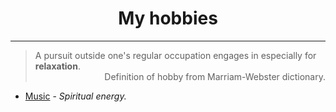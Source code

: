 <!DOCTYPE html PUBLIC "-//W3C//DTD XHTML 1.0 Transitional//EN" "http://www.w3.org/TR/xhtml1/DTD/xhtml1-transitional.dtd"><?xml version="1.0" encoding="utf-8"?><html xmlns="http://www.w3.org/1999/xhtml" xml:lang="en" lang="en"><head><meta charset='utf-8'><meta name="viewport" content="width=device-width, initial-scale=1.0, maximum-scale=1.0"><title>Hobbies</title><link id="MainCSS" type="text/css" rel="stylesheet" href="../static/stylesheets/main.css"/><script type="text/javascript" src=""></script></head><body>

<div align="center"><h1>My hobbies</h1></div><hr>
<div id="definition">
  <blockquote>
    <div>A pursuit outside one's regular occupation engages in especially for <strong>relaxation</strong>.</div>
    <div align="right">Definition of hobby from Marriam-Webster dictionary.</div>
  </blockquote>
</div>



* [Music](./music.html) - _Spiritual energy._


<!--
[Science Fiction](./sci-fi.html) - _Imagination!_
[Meditation](./meditation.html)


Reading & Writing ?
Sports & Fitness  ?
Travel            ?

Limited by the power of your theory
  MIND       Reading        <li><a href="./hobbies/reading.html">Reading</a></li>
  Physical   Sport &Fitness <li><a href="./hobbies/sports-and-fitness.html">Sports & Fitness</a></li>
  Experience Traval         <li><a href="./hobbies/travel.html">Travel</a></li>
  Beauty     Photography    <li><a href="./hobbies/photography.html">Photography</a></li>
  Experience Visual         <li><a href="./hobbies/film.html">Film ;&amp Movie</a> - <em>List of films meaningful to me, and I recommended them to others.</em></li>


Interest
* Objective:
  * Reality: The physical world we lived in - Universe.
  * Destiny: The ingelligence generated from the physical world (Universe) - Life.

-->


</body>
</html>
